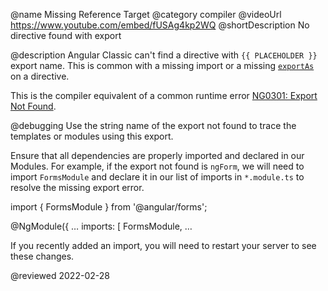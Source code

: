 @name Missing Reference Target
@category compiler
@videoUrl https://www.youtube.com/embed/fUSAg4kp2WQ
@shortDescription No directive found with export

@description
Angular Classic can't find a directive with `{{ PLACEHOLDER }}` export name.
This is common with a missing import or a missing [`exportAs`](api/core/Directive#exportAs) on a directive.

<div class="alert is-helpful">

This is the compiler equivalent of a common runtime error [NG0301: Export Not Found](errors/NG0301).

</div>

@debugging
Use the string name of the export not found to trace the templates or modules using this export.

Ensure that all dependencies are properly imported and declared in our Modules.
For example, if the export not found is `ngForm`, we will need to import `FormsModule` and declare it in our list of imports in `*.module.ts` to resolve the missing export error.

<code-example format="typescript" language="typescript">

import { FormsModule } from '&commat;angular/forms';

&commat;NgModule({
  &hellip;
  imports: [
    FormsModule,
    &hellip;

</code-example>

If you recently added an import, you will need to restart your server to see these changes.

<!-- links -->

<!-- external links -->

<!-- end links -->

@reviewed 2022-02-28

